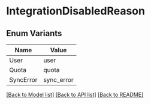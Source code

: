 # IntegrationDisabledReason

## Enum Variants

| Name | Value |
|---- | -----|
| User | user |
| Quota | quota |
| SyncError | sync_error |


[[Back to Model list]](../README.md#documentation-for-models) [[Back to API list]](../README.md#documentation-for-api-endpoints) [[Back to README]](../README.md)


